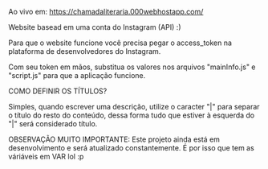 Ao vivo em: https://chamadaliteraria.000webhostapp.com/

Website basead em uma conta do Instagram (API) :)

Para que o website funcione você precisa pegar o access_token na plataforma de desenvolvedores do Instagram. 

Com seu token em mãos, substitua os valores nos arquivos "mainInfo.js" e "script.js" para que a aplicação funcione.

COMO DEFINIR OS TÍTULOS?

Simples, quando escrever uma descrição, utilize o caracter "|" para separar o título do resto do conteúdo, dessa forma tudo que estiver à esquerda do "|" será considerado título.

OBSERVAÇÃO MUITO IMPORTANTE: Este projeto ainda está em desenvolvimento e será atualizado constantemente. É por isso que tem as váriáveis em VAR lol :p 
